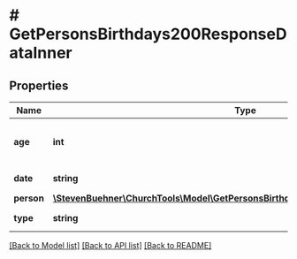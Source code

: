 # # GetPersonsBirthdays200ResponseDataInner

## Properties

Name | Type | Description | Notes
------------ | ------------- | ------------- | -------------
**age** | **int** | Calculated age. (see note to that endpoint) |
**date** | **string** | Actually birthday |
**person** | [**\StevenBuehner\ChurchTools\Model\GetPersonsBirthdays200ResponseDataInnerPerson**](GetPersonsBirthdays200ResponseDataInnerPerson.md) |  | [optional]
**type** | **string** | Type of Date |

[[Back to Model list]](../../README.md#models) [[Back to API list]](../../README.md#endpoints) [[Back to README]](../../README.md)
